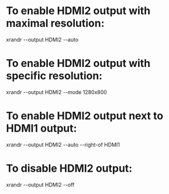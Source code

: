 # To enable HDMI2 output with maximal resolution:
xrandr --output HDMI2 --auto

# To enable HDMI2 output with specific resolution:
xrandr --output HDMI2 --mode 1280x800

# To enable HDMI2 output next to HDMI1 output:
xrandr --output HDMI2 --auto --right-of HDMI1

# To disable HDMI2 output:
xrandr --output HDMI2 --off

